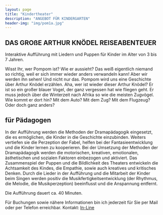 ```yaml
---
layout: page
title: "Kindertheater"
description: "ANGEBOT FÜR KINDERGARTEN"
header-img: "img/pom1a.jpg"
---
```

## DAS GROßE ARTHUR KNÖDEL REISEABENTEUER

Interaktive Aufführung mit  Liedern und Puppen für Kinder im Alter von 3 bis 7 Jahren. 

Wisst Ihr, wer Pompom ist? Wie er aussieht? Das weiß eigentlich niemand so richtig, weil er sich immer wieder anders verwandeln kann! Aber wir werden ihn sehen! Und nicht nur das. Pompom wird uns eine Geschichte über Arthur Knödel erzählen. 
Aha, wer ist wieder dieser Arthur Knödel? 
Er ist so ein großer blauer Vogel, der ganz vergessen hat wie fliegen geht. Er muss jedoch über die Winterzeit nach Afrika so wie die meisten Zugvögel. Wie kommt er dort hin? Mit dem Auto? Mit dem Zug? Mit dem Flugzeug? Oder doch ganz anders?

## für Pädagogen
In  der Aufführung  werden  die Methoden  der  Dramapädagogik eingesetzt, die  es  ermöglichen, die Kinder  in  die  Geschichte  einzubinden.  Weiters  vertiefen  sie  die Perzeption  der  Fabel,  helfen  bei der Fantasieentwicklung und die Kinder lernen zu kooperieren. Bei der Umsetzung der Methoden der  Dramapädagogik  werden  die motorischen,  kreativen, emotionalen,  ästhetischen  und  sozialen Faktoren einbezogen und aktiviert. 
Das Zusammenspiel der Puppen und die Bildlichkeit des Theaters entwickeln die Achtsamkeit des Kindes, die Empathie, sowie auch kreatives und kritisches Denken.  Durch die Lieder in der Aufführung und die Mitarbeit der Kinder beim Singen werden positiv die Musikfertigkeitsentwicklung  (der  Rhythmus, die  Melodie, die  Musikperzeption)  beeinflusst  und  die Anspannung entfernt. 

Die Aufführung dauert ca. 40 Minuten.  

Für Buchungen sowie nähere Informationen bin ich jederzeit für Sie per Mail oder per Telefon erreichbar.
Kontakt: [In-Line](http://gesangscoaching.at/contact/)

